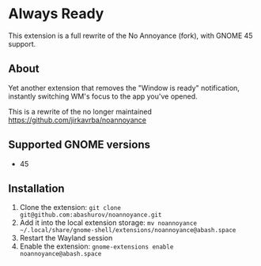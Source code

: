 # Always Ready

This extension is a full rewrite of the No Annoyance (fork), with GNOME 45 support.

## About

Yet another extension that removes the "Window is ready" notification, instantly switching WM's focus to the app you've opened.

This is a rewrite of the no longer maintained https://github.com/jirkavrba/noannoyance

## Supported GNOME versions
- 45

## Installation
1. Clone the extension: `git clone git@github.com:abashurov/noannoyance.git`
2. Add it into the local extension storage: `mv noannoyance ~/.local/share/gnome-shell/extensions/noannoyance@abash.space`
3. Restart the Wayland session
4. Enable the extension: `gnome-extensions enable noannoyance@abash.space`


